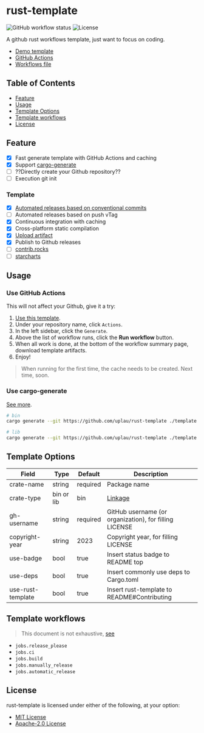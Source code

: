 # rust-template

![GitHub workflow status](https://github.com/uplau/rust-template/actions/workflows/generate.yaml/badge.svg)
![License](https://img.shields.io/badge/license-MIT%2FApache--2.0-blue.svg)

A github rust workflows template, just want to focus on coding.

- [Demo template](https://github.com/uplau/rust-template/tree/demo)
- [GitHub Actions](https://github.com/uplau/rust-template/actions/workflows/generate.yaml)
- [Workflows file](.github/workflows/generate.yaml)

## Table of Contents

- [Feature](#feature)
- [Usage](#usage)
- [Template Options](#template-options)
- [Template workflows](#template-workflows)
- [License](#license)

## Feature

- [x] Fast generate template with GitHub Actions and caching
- [x] Support [cargo-generate](https://github.com/cargo-generate/cargo-generate)
- [ ] ??Directly create your Github repository??
- [ ] Execution git init

### Template

- [x] [Automated releases based on conventional commits](https://github.com/google-github-actions/release-please-action)
- [ ] Automated releases based on push vTag
- [x] Continuous integration with caching
- [x] Cross-platform static compilation
- [x] [Upload artifact](https://github.com/actions/upload-artifact/tree/main)
- [x] Publish to Github releases
- [ ] [contrib.rocks](https://contrib.rocks/)
- [ ] [starcharts](https://starchart.cc/)

## Usage

### Use GitHub Actions

This will not affect your Github, give it a try:

1. [Use this template](https://github.com/new?template_name=rust-template&template_owner=uplau).
2. Under your repository name, click `Actions`.
3. In the left sidebar, click the `Generate`.
4. Above the list of workflow runs, click the **Run workflow** button.
5. When all work is done, at the bottom of the workflow summary page, download template artifacts.
6. Enjoy!

> When running for the first time, the cache needs to be created.
> Next time, soon.

### Use cargo-generate

[See more](https://github.com/cargo-generate/cargo-generate).

```bash
# bin
cargo generate --git https://github.com/uplau/rust-template ./template --name "crate-name" --bin

# lib
cargo generate --git https://github.com/uplau/rust-template ./template --name "crate-name" --lib
```

## Template Options

| Field             | Type       | Default  | Description                                                 |
| ----------------- | ---------- | -------- | ----------------------------------------------------------- |
| crate-name        | string     | required | Package name                                                |
| crate-type        | bin or lib | bin      | [Linkage](https://doc.rust-lang.org/reference/linkage.html) |
| gh-username       | string     | required | GitHub username (or organization), for filling LICENSE      |
| copyright-year    | string     | 2023     | Copyright year, for filling LICENSE                         |
| use-badge         | bool       | true     | Insert status badge to README top                           |
| use-deps          | bool       | true     | Insert commonly use deps to Cargo.toml                      |
| use-rust-template | bool       | true     | Insert rust-template to README#Contributing                 |

## Template workflows

> This document is not exhaustive, [see](./template/.github/workflows/cicd.yaml)

- `jobs.release_please`
- `jobs.ci`
- `jobs.build`
- `jobs.manually_release`
- `jobs.automatic_release`

## License

rust-template is licensed under either of the following, at your option:

- [MIT License](./LICENSE-MIT)
- [Apache-2.0 License](./LICENSE-APACHE)
